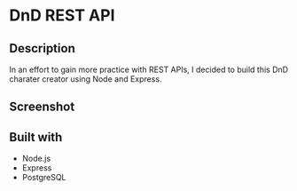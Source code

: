 # DnD REST API

## Description

In an effort to gain more practice with REST APIs, I decided to build this DnD charater creator using Node and Express.

## Screenshot

## Built with

- Node.js
- Express
- PostgreSQL
